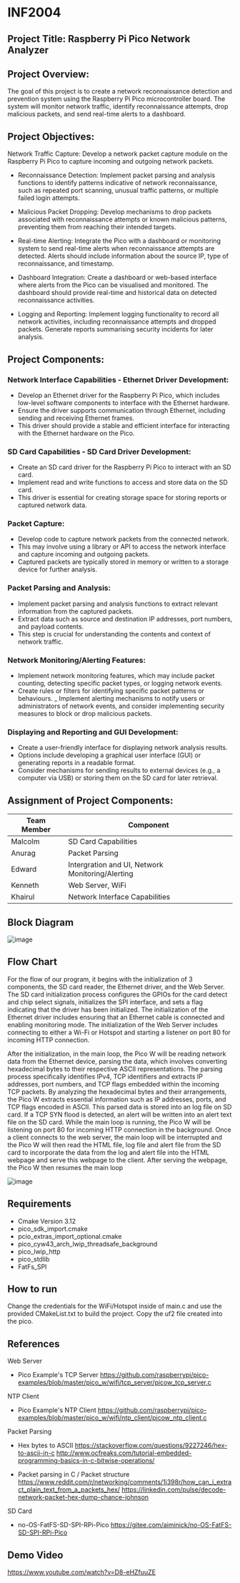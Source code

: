 # INF2004
## Project Title: Raspberry Pi Pico Network Analyzer

## Project Overview:
The goal of this project is to create a network reconnaissance detection and prevention system using the Raspberry Pi Pico microcontroller board. The system will monitor network traffic, identify reconnaissance attempts, drop malicious packets, and send real-time alerts to a dashboard.

## Project Objectives:
Network Traffic Capture: Develop a network packet capture module on the Raspberry Pi Pico to capture incoming and outgoing network packets.

- Reconnaissance Detection:
Implement packet parsing and analysis functions to identify patterns indicative of network reconnaissance, such as repeated port scanning, unusual traffic patterns, or multiple failed login attempts.

- Malicious Packet Dropping: Develop mechanisms to drop packets associated with reconnaissance attempts or known malicious patterns, preventing them from reaching their intended targets.

- Real-time Alerting: Integrate the Pico with a dashboard or monitoring system to send real-time alerts when reconnaissance attempts are detected. Alerts should include information about the source IP, type of reconnaissance, and timestamp.

- Dashboard Integration: Create a dashboard or web-based interface where alerts from the Pico can be visualised and monitored. The dashboard should provide real-time and historical data on detected reconnaissance activities.

- Logging and Reporting: Implement logging functionality to record all network activities, including reconnaissance attempts and dropped packets. Generate reports summarising security incidents for later analysis.



## Project Components:
### Network Interface Capabilities - Ethernet Driver Development:
- Develop an Ethernet driver for the Raspberry Pi Pico, which includes low-level software components to interface with the Ethernet hardware.
- Ensure the driver supports communication through Ethernet, including sending and receiving Ethernet frames.
- This driver should provide a stable and efficient interface for interacting with the Ethernet hardware on the Pico.
### SD Card Capabilities - SD Card Driver Development:
- Create an SD card driver for the Raspberry Pi Pico to interact with an SD card.
- Implement read and write functions to access and store data on the SD card.
- This driver is essential for creating storage space for storing reports or captured network data.
### Packet Capture:
- Develop code to capture network packets from the connected network.
- This may involve using a library or API to access the network interface and capture incoming and outgoing packets.
- Captured packets are typically stored in memory or written to a storage device for further analysis.
### Packet Parsing and Analysis:
- Implement packet parsing and analysis functions to extract relevant information from the captured packets.
- Extract data such as source and destination IP addresses, port numbers, and payload contents.
- This step is crucial for understanding the contents and context of network traffic.
### Network Monitoring/Alerting Features:
- Implement network monitoring features, which may include packet counting, detecting specific packet types, or logging network events.
- Create rules or filters for identifying specific packet patterns or behaviours.
_ Implement alerting mechanisms to notify users or administrators of network events, and consider implementing security measures to block or drop malicious packets.
### Displaying and Reporting and GUI Development:
- Create a user-friendly interface for displaying network analysis results.
- Options include developing a graphical user interface (GUI) or generating reports in a readable format.
- Consider mechanisms for sending results to external devices (e.g., a computer via USB) or storing them on the SD card for later retrieval.


## Assignment of Project Components:
| Team Member | Component |
|----------|----------|
| Malcolm | SD Card Capabilities |
| Anurag | Packet Parsing |
| Edward | Intergration and UI, Network Monitoring/Alerting |
| Kenneth | Web Server, WiFi |
| Khairul | Network Interface Capabilities |

## Block Diagram
![image](https://github.com/khaiprograms/INF2004/assets/54208644/6190d2e6-eb5f-4c7d-9c1f-de5501e2c173)

## Flow Chart
For the flow of our program, it begins with the initialization of 3 components, the SD card reader, the Ethernet driver, and the Web Server. The SD card initialization process configures the GPIOs for the card detect and chip select signals, initializes the SPI interface, and sets a flag indicating that the driver has been initialized. The initialization of the Ethernet driver includes ensuring that an Ethernet cable is connected and enabling monitoring mode. The initialization of the Web Server includes connecting to either a Wi-Fi or Hotspot and starting a listener on port 80 for incoming HTTP connection. 

After the initialization, in the main loop, the Pico W will be reading network data from the Ethernet device, parsing the data, which involves converting hexadecimal bytes to their respective ASCII representations. The parsing process specifically identifies IPv4, TCP identifiers and extracts IP addresses, port numbers, and TCP flags embedded within the incoming TCP packets. By analyzing the hexadecimal bytes and their arrangements, the Pico W extracts essential information such as IP addresses, ports, and TCP flags encoded in ASCII. This parsed data is stored into an log file on SD card. If a TCP SYN flood is detected, an alert will be written into an alert text file on the SD card. While the main loop is running, the Pico W will be listening on port 80 for incoming HTTP connection in the background. Once a client connects to the web server, the main loop will be interrupted and the Pico W will then read the HTML file, log file and alert file from the SD card to incorporate the data from the log and alert file into the HTML webpage and serve this webpage to the client. After serving the webpage, the Pico W then resumes the main loop

![image](https://github.com/khaiprograms/INF2004/assets/54208644/67925ad3-8b2d-4036-8e68-58ad0ef55e3c)

## Requirements
- Cmake Version 3.12
- pico_sdk_import.cmake
- pcio_extras_import_optional.cmake
- pico_cyw43_arch_lwip_threadsafe_background
- pico_lwip_http
- pico_stdlib
- FatFs_SPI

## How to run
Change the credentials for the WiFi/Hotspot inside of main.c and use the provided CMakeList.txt to build the project. Copy the uf2 file created into the pico. 

## References
Web Server
- Pico Example's TCP Server https://github.com/raspberrypi/pico-examples/blob/master/pico_w/wifi/tcp_server/picow_tcp_server.c

NTP Client
- Pico Example's NTP Client https://github.com/raspberrypi/pico-examples/blob/master/pico_w/wifi/ntp_client/picow_ntp_client.c

Packet Parsing
- Hex bytes to ASCII
https://stackoverflow.com/questions/9227246/hex-to-ascii-in-c
http://www.ocfreaks.com/tutorial-embedded-programming-basics-in-c-bitwise-operations/

- Packet parsing in C / Packet structure
https://www.reddit.com/r/networking/comments/1i398r/how_can_i_extract_plain_text_from_a_packets_hex/
https://linkedin.com/pulse/decode-network-packet-hex-dump-chance-johnson

SD Card
- no-OS-FatFS-SD-SPI-RPi-Pico https://gitee.com/aiminick/no-OS-FatFS-SD-SPI-RPi-Pico

## Demo Video
https://www.youtube.com/watch?v=D8-eHZfuuZE




